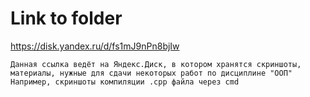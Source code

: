 # Link to folder #


https://disk.yandex.ru/d/fs1mJ9nPn8bjIw


    Данная ссылка ведёт на Яндекс.Диск, в котором хранятся скриншоты, материалы, нужные для сдачи некоторых работ по дисциплине "ООП"
    Например, скриншоты компиляции .cpp файла через cmd
